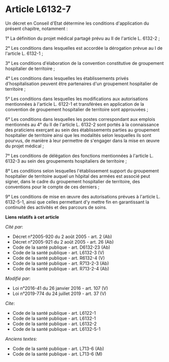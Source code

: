 # Article L6132-7

Un décret en Conseil d'Etat détermine les conditions d'application du présent chapitre, notamment : 

1° La définition du projet médical partagé prévu au II de l'article L. 6132-2 ; 

2° Les conditions dans lesquelles est accordée la dérogation prévue au I de l'article L. 6132-1 ; 

3° Les conditions d'élaboration de la convention constitutive de groupement hospitalier de territoire ; 

4° Les conditions dans lesquelles les établissements privés d'hospitalisation peuvent être partenaires d'un groupement
hospitalier de territoire ; 

5° Les conditions dans lesquelles les modifications aux autorisations mentionnées à l'article L. 6122-1 et transférées en
application de la convention de groupement hospitalier de territoire sont approuvées ; 

6° Les conditions dans lesquelles les postes correspondant aux emplois mentionnés au 4° du II de l'article L. 6132-2 sont
portés à la connaissance des praticiens exerçant au sein des établissements parties au groupement hospitalier de territoire
ainsi que les modalités selon lesquelles ils sont pourvus, de manière à leur permettre de s'engager dans la mise en œuvre du
projet médical ; 

7° Les conditions de délégation des fonctions mentionnées à l'article L. 6132-3 au sein des groupements hospitaliers de
territoire ; 

8° Les conditions selon lesquelles l'établissement support du groupement hospitalier de territoire auquel un hôpital des
armées est associé peut signer, dans le cadre du groupement hospitalier de territoire, des conventions pour le compte de ces
derniers ; 

9° Les conditions de mise en œuvre des autorisations prévues à l'article L. 6132-5-1, ainsi que celles permettant d'y mettre
fin en garantissant la continuité des activités et des parcours de soins.

**Liens relatifs à cet article**

_Cité par_:

  - Décret n°2005-920 du 2 août 2005 - art. 2 (Ab)
  - Décret n°2005-921 du 2 août 2005 - art. 26 (Ab)
  - Code de la santé publique - art. D6132-23 (Ab)
  - Code de la santé publique - art. L6132-3 (V)
  - Code de la santé publique - art. R6132-4 (V)
  - Code de la santé publique - art. R713-2-3 (Ab)
  - Code de la santé publique - art. R713-2-4 (Ab)

_Modifié par_:

  - Loi n°2016-41 du 26 janvier 2016 - art. 107 (V)
  - Loi n°2019-774 du 24 juillet 2019 - art. 37 (V)

_Cite_:

  - Code de la santé publique - art. L6122-1
  - Code de la santé publique - art. L6132-1
  - Code de la santé publique - art. L6132-2
  - Code de la santé publique - art. L6132-5-1

_Anciens textes_:

  - Code de la santé publique - art. L713-6 (Ab)
  - Code de la santé publique - art. L713-6 (M)
